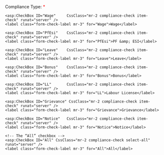 <div class="form-group col-md-12 mb-1">
    <label class="m-0 mr-5 p-0 col-form-label-sm col-sm-2 font-weight-bold fs-6 justify-content-start">
        Compliance Type: <span style="color:#FF0000;">*</span>
    </label>

    <asp:CheckBox ID="Wage"     CssClass="mr-2 compliance-check item-check" runat="server" />
    <label class="form-check-label mr-3" for="Wage">Wage</label>

    <asp:CheckBox ID="PfEsi"    CssClass="mr-2 compliance-check item-check" runat="server" />
    <label class="form-check-label mr-3" for="PfEsi">PF &amp; ESI</label>

    <asp:CheckBox ID="Leave"    CssClass="mr-2 compliance-check item-check" runat="server" />
    <label class="form-check-label mr-3" for="Leave">Leave</label>

    <asp:CheckBox ID="Bonus"    CssClass="mr-2 compliance-check item-check" runat="server" />
    <label class="form-check-label mr-3" for="Bonus">Bonus</label>

    <asp:CheckBox ID="LL"       CssClass="mr-2 compliance-check item-check" runat="server" />
    <label class="form-check-label mr-3" for="LL">Labour License</label>

    <asp:CheckBox ID="Grievance" CssClass="mr-2 compliance-check item-check" runat="server" />
    <label class="form-check-label mr-3" for="Grievance">Grievance</label>

    <asp:CheckBox ID="Notice"   CssClass="mr-2 compliance-check item-check" runat="server" />
    <label class="form-check-label mr-3" for="Notice">Notice</label>

    <!-- The “All” checkbox -->
    <asp:CheckBox ID="All" CssClass="mr-2 compliance-check select-all" runat="server" />
    <label class="form-check-label mr-3" for="All">All</label>
</div>

<script type="text/javascript">
    document.addEventListener('DOMContentLoaded', function () {

        // Get the "All" checkbox
        var allBox = document.querySelector('.select-all input[type="checkbox"]');
        // Get every other checkbox
        var itemBoxes = document.querySelectorAll('.item-check input[type="checkbox"]');

        // When "All" is clicked -> toggle all others
        allBox.addEventListener('change', function () {
            itemBoxes.forEach(function (cb) {
                cb.checked = allBox.checked;
            });
        });

        // When any single box is changed -> update "All"
        itemBoxes.forEach(function (cb) {
            cb.addEventListener('change', function () {
                // If every item is checked, check All; otherwise uncheck All
                allBox.checked = Array.from(itemBoxes).every(function (c) { return c.checked; });
            });
        });
    });

    // Optional validation (ensure at least one is chosen)
    function validateCompliance() {
        var checks = document.querySelectorAll('.compliance-check input[type="checkbox"]');
        var atLeastOne = Array.from(checks).some(function (cb) { return cb.checked; });
        if (!atLeastOne) {
            alert("Please select at least one Compliance Type.");
            return false;
        }
        return true;
    }
</script>
